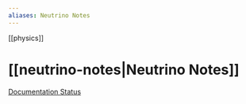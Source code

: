 ```yaml
---
aliases: Neutrino Notes
---
```


[[physics]]

# [[neutrino-notes|Neutrino Notes]]

[Documentation Status](https://readthedocs.org/projects/neutrino/badge/?version=latest)

